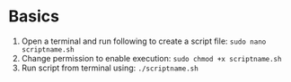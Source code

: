 # Basics
1. Open a terminal and run following to create a script file:
    `sudo nano scriptname.sh`
2. Change permission to enable execution:
    `sudo chmod +x scriptname.sh`
3. Run script from terminal using: 
    `./scriptname.sh`
